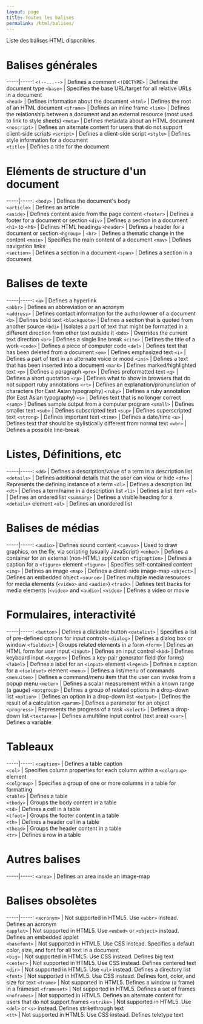 ```yaml
---
layout: page
title: Toutes les balises
permalink: /html/balises/
---
```


Liste des balises HTML disponibles

Balises générales
===

-----|-----:
`<!--...-->` | Defines a comment
`<!DOCTYPE>` | Defines the document type
`<base>` | Specifies the base URL/target for all relative URLs in a document  
`<head>` | Defines information about the document
`<html>` | Defines the root of an HTML document
`<iframe>` | Defines an inline frame
`<link>` | Defines the relationship between a document and an external resource (most used to link to style sheets)
`<meta>` | Defines metadata about an HTML document
`<noscript>` | Defines an alternate content for users that do not support client-side scripts
`<script>` | Defines a client-side script
`<style>` | Defines style information for a document  
`<title>` | Defines a title for the document

Eléments de structure d'un document
===

-----|-----:
`<body>` | Defines the document's body  
`<article>` | Defines an article  
`<aside>` | Defines content aside from the page content 
`<footer>` | Defines a footer for a document or section 
`<div>` | Defines a section in a document
`<h1>` to `<h6>` | Defines HTML headings
`<header>` | Defines a header for a document or section
`<hgroup>` | 
`<hr>` | Defines a thematic change in the content 
`<main>` | Specifies the main content of a document 
`<nav>` | Defines navigation links  
`<section>` | Defines a section in a document
`<span>` | Defines a section in a document

Balises de texte
===

-----|-----:
`<a>` | Defines a hyperlink  
`<abbr>` | Defines an abbreviation or an acronym  
`<address>` | Defines contact information for the author/owner of a document
`<b>` | Defines bold text
`<blockquote>` | Defines a section that is quoted from another source
`<bdi>` | Isolates a part of text that might be formatted in a different direction from other text outside it
`<bdo>` | Overrides the current text direction
`<br>` | Defines a single line break
`<cite>` | Defines the title of a work
`<code>` | Defines a piece of computer code
`<del>` | Defines text that has been deleted from a document
`<em>` | Defines emphasized text 
`<i>` | Defines a part of text in an alternate voice or mood
`<ins>` | Defines a text that has been inserted into a document
`<mark>` | Defines marked/highlighted text
`<p>` | Defines a paragraph
`<pre>` | Defines preformatted text
`<q>` | Defines a short quotation
`<rp>` | Defines what to show in browsers that do not support ruby annotations
`<rt>` | Defines an explanation/pronunciation of characters (for East Asian typography)
`<ruby>` | Defines a ruby annotation (for East Asian typography)
`<s>` | Defines text that is no longer correct
`<samp>` | Defines sample output from a computer program
`<small>` | Defines smaller text
`<sub>` | Defines subscripted text
`<sup>` | Defines superscripted text
`<strong>` | Defines important text
`<time>` | Defines a date/time
`<u>` | Defines text that should be stylistically different from normal text
`<wbr>` | Defines a possible line-break

Listes, Définitions, etc
===

-----|-----:
`<dd>` | Defines a description/value of a term in a description list
`<details>` | Defines additional details that the user can view or hide
`<dfn>` | Represents the defining instance of a term
`<dl>` | Defines a description list
`<dt>` | Defines a term/name in a description list
`<li>` | Defines a list item
`<ol>` | Defines an ordered list
`<summary>` | Defines a visible heading for a `<details>` element
`<ul>` | Defines an unordered list

Balises de médias
===

-----|-----:
`<audio>` | Defines sound content
`<canvas>` | Used to draw graphics, on the fly, via scripting (usually JavaScript)
`<embed>` | Defines a container for an external (non-HTML) application
`<figcaption>` | Defines a caption for a `<figure>` element
`<figure>` | Specifies self-contained content
`<img>` | Defines an image
`<map>` | Defines a client-side image-map
`<object>` | Defines an embedded object
`<source>` | Defines multiple media resources for media elements (`<video>` and `<audio>`)
`<track>` | Defines text tracks for media elements (`<video>` and `<audio>`)
`<video>` | Defines a video or movie

Formulaires, interactivité
===

-----|-----:
`<button>` | Defines a clickable button
`<datalist>` | Specifies a list of pre-defined options for input controls
`<dialog>` | Defines a dialog box or window
`<fieldset>` | Groups related elements in a form
`<form>` | Defines an HTML form for user input
`<input>` | Defines an input control
`<kbd>` | Defines keyboard input
`<keygen>` | Defines a key-pair generator field (for forms)
`<label>` | Defines a label for an `<input>` element
`<legend>` | Defines a caption for a `<fieldset>` element
`<menu>` | Defines a list/menu of commands
`<menuitem>` | Defines a command/menu item that the user can invoke from a popup menu
`<meter>` | Defines a scalar measurement within a known range (a gauge)
`<optgroup>` | Defines a group of related options in a drop-down list
`<option>` | Defines an option in a drop-down list
`<output>` | Defines the result of a calculation
`<param>` | Defines a parameter for an object
`<progress>` | Represents the progress of a task
`<select>` | Defines a drop-down list
`<textarea>` | Defines a multiline input control (text area)
`<var>` | Defines a variable

Tableaux
===

-----|-----:
`<caption>` | Defines a table caption  
`<col>` | Specifies column properties for each column within a `<colgroup>` element   
`<colgroup>` | Specifies a group of one or more columns in a table for formatting  
`<table>` | Defines a table  
`<tbody>` | Groups the body content in a table  
`<td>` | Defines a cell in a table  
`<tfoot>` | Groups the footer content in a table  
`<th>` | Defines a header cell in a table  
`<thead>` | Groups the header content in a table  
`<tr>` | Defines a row in a table

Autres balises
===

-----|-----:
`<area>` | Defines an area inside an image-map

Balises obsolètes
===

-----|-----:
`<acronym>` | Not supported in HTML5. Use `<abbr>` instead. Defines an acronym  
`<applet>` | Not supported in HTML5. Use `<embed>` or `<object>` instead. Defines an embedded applet  
`<basefont>` | Not supported in HTML5. Use CSS instead. Specifies a default color, size, and font for all text in a document  
`<big>` | Not supported in HTML5. Use CSS instead. Defines big text  
`<center>` | Not supported in HTML5. Use CSS instead. Defines centered text  
`<dir>` | Not supported in HTML5. Use `<ul>` instead. Defines a directory list 
`<font>` | Not supported in HTML5. Use CSS instead. Defines font, color, and size for text
`<frame>` | Not supported in HTML5. Defines a window (a frame) in a frameset
`<frameset>` | Not supported in HTML5. Defines a set of frames
`<noframes>` | Not supported in HTML5. Defines an alternate content for users that do not support frames 
`<strike>` | Not supported in HTML5. Use `<del>` or `<s>` instead. Defines strikethrough text  
`<tt>` | Not supported in HTML5. Use CSS instead. Defines teletype text



